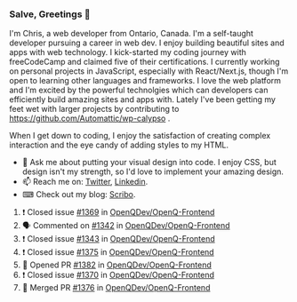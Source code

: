 ### Salve, Greetings 👋

I'm Chris, a web developer from Ontario, Canada. I'm a self-taught developer pursuing a career in web dev. I enjoy building beautiful sites and apps with web technology.
I kick-started my coding journey with freeCodeCamp and claimed five of their certifications.  I currently working on personal projects in JavaScript, especially with React/Next.js, though I'm open to learning other languages and frameworks. I love the web platform and I'm excited by the powerful technolgies which can developers can efficiently build amazing sites and apps with. Lately I've been getting my feet wet with larger projects by contributing to https://github.com/Automattic/wp-calypso .

When I get down to coding, I enjoy the satisfaction of creating complex interaction and the eye candy of adding styles to my HTML. 

- 💬 Ask me about putting your visual design into code. I enjoy CSS, but design isn't my strength, so I'd love to implement your amazing design.
- 📫 Reach me on: [Twitter](https://twitter.com/Christo28120856), [Linkedin](https://www.linkedin.com/in/christopher-stevers-07b9a5204/).
- ⌨ Check out my blog: [Scribo](https://christopherstevers.cf).
<!--
**Christopher-Stevers/Christopher-Stevers** is a ✨ _special_ ✨ repository because its `README.md` (this file) appears on your GitHub profile.

Here are some ideas to get you started:

- 🔭 I’m currently working on ...
- 🌱 I’m currently learning ...
- 👯 I’m looking to collaborate on ...
- 🤔 I’m looking for help with ...
- 😄 Pronouns: ...
- ⚡ Fun fact: ...
-->

<!--START_SECTION:activity-->
1. ❗️ Closed issue [#1369](https://github.com/OpenQDev/OpenQ-Frontend/issues/1369) in [OpenQDev/OpenQ-Frontend](https://github.com/OpenQDev/OpenQ-Frontend)
2. 🗣 Commented on [#1342](https://github.com/OpenQDev/OpenQ-Frontend/issues/1342) in [OpenQDev/OpenQ-Frontend](https://github.com/OpenQDev/OpenQ-Frontend)
3. ❗️ Closed issue [#1343](https://github.com/OpenQDev/OpenQ-Frontend/issues/1343) in [OpenQDev/OpenQ-Frontend](https://github.com/OpenQDev/OpenQ-Frontend)
4. ❗️ Closed issue [#1375](https://github.com/OpenQDev/OpenQ-Frontend/issues/1375) in [OpenQDev/OpenQ-Frontend](https://github.com/OpenQDev/OpenQ-Frontend)
5. 💪 Opened PR [#1382](https://github.com/OpenQDev/OpenQ-Frontend/pull/1382) in [OpenQDev/OpenQ-Frontend](https://github.com/OpenQDev/OpenQ-Frontend)
6. ❗️ Closed issue [#1370](https://github.com/OpenQDev/OpenQ-Frontend/issues/1370) in [OpenQDev/OpenQ-Frontend](https://github.com/OpenQDev/OpenQ-Frontend)
7. 🎉 Merged PR [#1376](https://github.com/OpenQDev/OpenQ-Frontend/pull/1376) in [OpenQDev/OpenQ-Frontend](https://github.com/OpenQDev/OpenQ-Frontend)
<!--END_SECTION:activity-->
